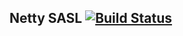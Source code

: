 ## Netty SASL [![Build Status](https://travis-ci.org/RaghavendraNandagopal/NettySaslMechanism.svg?branch=master)](https://travis-ci.org/RaghavendraNandagopal/NettySaslMechanism)
